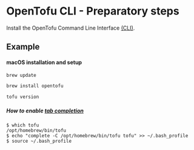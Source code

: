 # OpenTofu CLI - Preparatory steps

Install the OpenTofu Command Line Interface [(CLI)](https://opentofu.org/docs/intro/install/homebrew/).

## Example

#### macOS installation and setup

```bash
brew update
```

```bash
brew install opentofu
```

```bash
tofu version
```

##### How to enable [tab completion](https://opentofu.org/docs/cli/commands/#shell-tab-completion)

```console 
$ which tofu
/opt/homebrew/bin/tofu
$ echo "complete -C /opt/homebrew/bin/tofu tofu" >> ~/.bash_profile
$ source ~/.bash_profile
```
